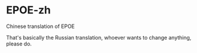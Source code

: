 # EPOE-zh
Chinese translation of EPOE

That's basically the Russian translation, whoever wants to change anything, please do.
